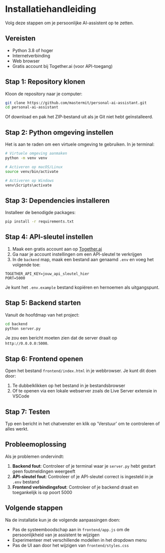 # Installatiehandleiding

Volg deze stappen om je persoonlijke AI-assistent op te zetten.

## Vereisten

- Python 3.8 of hoger
- Internetverbinding
- Web browser
- Gratis account bij Together.ai (voor API-toegang)

## Stap 1: Repository klonen

Kloon de repository naar je computer:

```bash
git clone https://github.com/mastermit/personal-ai-assistant.git
cd personal-ai-assistant
```

Of download en pak het ZIP-bestand uit als je Git niet hebt geïnstalleerd.

## Stap 2: Python omgeving instellen

Het is aan te raden om een virtuele omgeving te gebruiken. In je terminal:

```bash
# Virtuele omgeving aanmaken
python -m venv venv

# Activeren op macOS/Linux
source venv/bin/activate

# Activeren op Windows
venv\Scripts\activate
```

## Stap 3: Dependencies installeren

Installeer de benodigde packages:

```bash
pip install -r requirements.txt
```

## Stap 4: API-sleutel instellen

1. Maak een gratis account aan op [Together.ai](https://www.together.ai)
2. Ga naar je account instellingen om een API-sleutel te verkrijgen
3. In de `backend` map, maak een bestand aan genaamd `.env` en voeg het volgende toe:

```
TOGETHER_API_KEY=jouw_api_sleutel_hier
PORT=5000
```

Je kunt het `.env.example` bestand kopiëren en hernoemen als uitgangspunt.

## Stap 5: Backend starten

Vanuit de hoofdmap van het project:

```bash
cd backend
python server.py
```

Je zou een bericht moeten zien dat de server draait op `http://0.0.0.0:5000`.

## Stap 6: Frontend openen

Open het bestand `frontend/index.html` in je webbrowser. Je kunt dit doen door:

1. Te dubbelklikken op het bestand in je bestandsbrowser
2. Of te openen via een lokale webserver zoals de Live Server extensie in VSCode

## Stap 7: Testen

Typ een bericht in het chatvenster en klik op 'Verstuur' om te controleren of alles werkt.

## Probleemoplossing

Als je problemen ondervindt:

1. **Backend fout**: Controleer of je terminal waar je `server.py` hebt gestart geen foutmeldingen weergeeft
2. **API-sleutel fout**: Controleer of je API-sleutel correct is ingesteld in je `.env` bestand
3. **Frontend verbindingsfout**: Controleer of je backend draait en toegankelijk is op poort 5000

## Volgende stappen

Na de installatie kun je de volgende aanpassingen doen:

- Pas de systeemboodschap aan in `frontend/app.js` om de persoonlijkheid van je assistent te wijzigen
- Experimenteer met verschillende modellen in het dropdown menu
- Pas de UI aan door het wijzigen van `frontend/styles.css`
